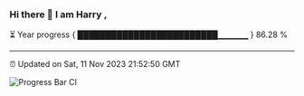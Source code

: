 ### Hi there 👋 I am Harry , 

⏳ Year progress { █████████████████████████▁▁▁▁▁ } 86.28 %

---

⏰ Updated on Sat, 11 Nov 2023 21:52:50 GMT

![Progress Bar CI](https://github.com/duykhang68/duykhang68/workflows/Progress%20Bar%20CI/badge.svg)

